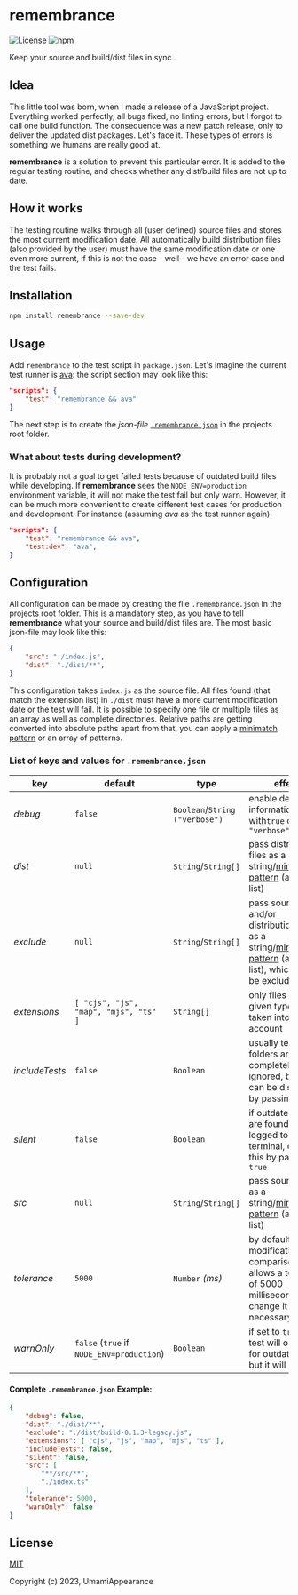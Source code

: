 # remembrance

[![License](https://img.shields.io/github/license/UmamiAppearance/remembrance?color=009911&style=for-the-badge)](./LICENSE)
[![npm](https://img.shields.io/npm/v/remembrance?color=%23009911&style=for-the-badge)](https://www.npmjs.com/package/remembrance)

Keep your source and build/dist files in sync..


## Idea
This little tool was born, when I made a release of a JavaScript project. Everything worked perfectly, all bugs fixed, no linting errors, but I forgot to call one build function. The consequence was a new patch release, only to deliver the updated dist packages. Let's face it. These types of errors is something we humans are really good at.  
  
**remembrance** is a solution to prevent this particular error. It is added to the regular testing routine, and checks whether any dist/build files are not up to date.


## How it works
The testing routine walks through all (user defined) source files and stores the most current modification date. All automatically build distribution files (also provided by the user) must have the same modification date or one even more current, if this is not the case - well - we have an error case and the test fails.


## Installation
```sh
npm install remembrance --save-dev
```


## Usage
Add `remembrance` to the test script in `package.json`. Let's imagine the current test runner is [ava](https://github.com/avajs/ava): the script section may look like this:

```json
"scripts": {
    "test": "remembrance && ava"
}
```

The next step is to create the _json-file_ [`.remembrance.json`](#configuration) in the projects root folder. 


### What about tests during development?
It is probably not a goal to get failed tests because of outdated build files while developing. If **remembrance** sees the `NODE_ENV=production` environment variable, it will not make the test fail but only warn. However, it can be much more convenient to create different test cases for production and development. For instance (assuming _ava_ as the test runner again):

```json
"scripts": {
    "test": "remembrance && ava",
    "test:dev": "ava",
}
```


## Configuration
All configuration can be made by creating the file `.remembrance.json` in the projects root folder. This is a mandatory step, as you have to tell **remembrance** what your source and build/dist files are. The most basic json-file may look like this:

```json
{
    "src": "./index.js",
    "dist": "./dist/**",
}
```

This configuration takes `index.js` as the source file. All files found (that match the extension list) in `./dist` must have a more current modification date or the test will fail. It is possible to specify one file or multiple files as an array as well as complete directories. Relative paths are getting converted into absolute paths apart from that, you can apply a [minimatch pattern](https://github.com/isaacs/minimatch) or an array of patterns.


### List of keys and values for `.remembrance.json`

| key            | default                                   | type                           | effect                                                                                                                                                | required? |
| -------------- |------------------------------------------ |------------------------------- | ----------------------------------------------------------------------------------------------------------------------------------------------------- | --------- |
| _debug_        | `false`                                   | `Boolean`/`String ("verbose")` | enable debugging information with`true` or `"verbose"`                                                                                                | _no_      |
| _dist_         | `null`                                    | `String`/`String[]`            | pass distribution files as a string/[minimatch-pattern](https://github.com/isaacs/minimatch) (also as a list)                                         | _yes_     | 
| _exclude_      | `null`                                    | `String`/`String[]`            | pass source and/or distribution files as a string/[minimatch-pattern](https://github.com/isaacs/minimatch) (also as a list), which should be excluded | _no_      |
| _extensions_   | `[ "cjs", "js", "map", "mjs", "ts" ]`     | `String[]`                     | only files of the given types are taken into account                                                                                                  | _no_      |
| _includeTests_ | `false`                                   | `Boolean`                      | usually test folders are completely ignored, but this can be disabled by passing `false`                                                              | _no_      |
| _silent_       | `false`                                   | `Boolean`                      | if outdated files are found, it gets logged to the terminal, disable this by passing `true`                                                           | _no_      |
| _src_          | `null`                                    | `String`/`String[]`            | pass source files as a string/[minimatch-pattern](https://github.com/isaacs/minimatch) (also as a list)                                               | _yes_     |
| _tolerance_    | `5000`                                    | `Number` _(ms)_                | by default the modification time comparison allows a tolerance of 5000 milliseconds, change it if necessary                                           | _no_     |
| _warnOnly_     | `false` (`true` if `NODE_ENV=production`) | `Boolean`                      | if set to `true` the test will only warn for outdated files, but it will not fail                                                                     | _no_      |


#### Complete `.remembrance.json` Example:
```json
{
    "debug": false,
    "dist": "./dist/**",
    "exclude": "./dist/build-0.1.3-legacy.js",
    "extensions": [ "cjs", "js", "map", "mjs", "ts" ],
    "includeTests": false,
    "silent": false,
    "src": [
        "**/src/**",
        "./index.ts"
    ],
    "tolerance": 5000,
    "warnOnly": false
}
```

## License

[MIT](https://opensource.org/licenses/MIT)

Copyright (c) 2023, UmamiAppearance

